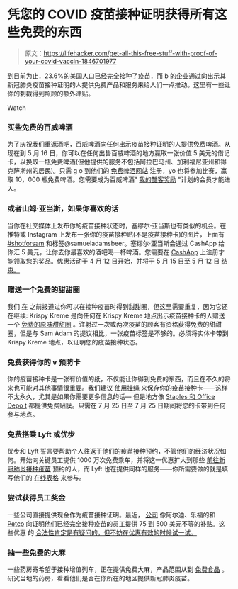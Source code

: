 # 凭您的 COVID 疫苗接种证明获得所有这些免费的东西

> 原文：<https://lifehacker.com/get-all-this-free-stuff-with-proof-of-your-covid-vaccin-1846701977>

到目前为止，23.6%的美国人口已经完全接种了疫苗，而 b 的企业通过向出示其新冠肺炎疫苗接种证明的人提供免费产品和服务来给人们一点推动。这里有一些让你的刺戳得到照顾的额外津贴。

Watch

### 买些免费的百威啤酒

为了庆祝我们重返酒吧，百威啤酒向任何出示疫苗接种证明的人提供免费啤酒。从现在到 5 月 16 日，你可以在任何出售百威啤酒的地方赢取一张价值 5 美元的借记卡，以换取一瓶免费啤酒(但他提供的服务不包括阿拉巴马州、加利福尼亚州和得克萨斯州的居民)。只需 g o 到他们的 [免费啤酒网站](https://www.mycooler.com/en/free-bud/register.html) 注册，yo 也将参加比赛，赢取 10，000 瓶免费啤酒。您需要成为百威啤酒" [我的酷客奖励](https://www.mycooler.com/) "计划的会员才能进入。

### 或者山姆·亚当斯，如果你喜欢的话

当你在社交媒体上发布你的疫苗接种状态时，塞缪尔·亚当斯也有类似的机会。在推特或 Instagram 上发布一张你的疫苗接种贴(不是疫苗接种卡)的图片，上面有 [#shotforsam](https://www.samueladams.com/shotforsam) 和标签@samueladamsbeer。塞缪尔·亚当斯会通过 CashApp 给你汇 5 美元，让你去你最喜欢的酒吧喝一杯啤酒。您需要在 [CashApp](https://cash.app/) 上注册才能领取您的奖品。优惠活动于 4 月 12 日开始，并将于 5 月 15 日至 5 月 12 日 [结束。](https://www.samueladams.com/shotforsam/rules-and-regulations)

### 赠送一个免费的甜甜圈

我们 [在](https://lifehacker.com/your-vaccination-card-will-score-you-free-krispy-kreme-1846515136) 之前报道过你可以在接种疫苗时得到甜甜圈，但这里需要重复，因为它还在继续: Krispy Kreme 是向任何在 Krispy Kreme 地点出示疫苗接种卡的人赠送一个 [免费的原味甜甜圈](https://krispykreme.com/promos/vaccineoffer) 。注射过一次或两次疫苗的顾客有资格获得免费的甜甜圈，但是与 Sam Adam 的提议相比，一张疫苗标签是不够的。必须将实体卡带到 Krispy Kreme 地点，以证明您的疫苗接种状态。

### 免费获得你的 v 预防卡

你的疫苗接种卡是一张有价值的纸，不仅能让你得到免费的东西，而且在不久的将来也可能对其他事情很重要。我们建议 [使用挂绳](https://vitals.lifehacker.com/what-to-do-instead-of-laminating-your-vaccine-card-1846619729) 来保存你的疫苗接种卡——这样不太永久，尤其是如果你需要更多信息的话— 但是地方像 [Staples 和 Office Depo t](https://fox59.com/news/coronavirus/get-your-covid-19-vaccine-card-laminated-for-free-at-staples-office-depot/) 都提供免费贴膜。只需在 7 月 25 日至 7 月 25 日期间将您的卡带到任何参与地点。

### 免费搭乘 Lyft 或优步

优步和 Lyft 誓言要帮助个人往返于他们的疫苗接种预约，不管他们的经济状况如何。开始向关键员工提供 1000 万次免费乘车，并将这一优惠扩大到那些 [前往新冠肺炎接种疫苗](https://www.uber.com/newsroom/10-million-rides/) 预约的人，而 Lyft 也在提供同样的服务——你所需要做的就是填写他们的 [在线表格](https://lyftup.typeform.com/to/k6xYpwVV) 来参与。

### 尝试获得员工奖金

一些公司直接提供现金作为疫苗接种证明。最近， [公司](https://news.bloomberglaw.com/daily-labor-report/worker-cash-for-vaccine-incentives-boom-despite-legal-questions) 像阿尔迪、乐福的和 [Petco](https://corporate.petco.com/2021-02-10-Petco-Health-and-Wellness-Company-Inc-to-Provide-Covid-19-Vaccination-Payment-for-Partners) 向证明他们已经完全接种疫苗的员工提供 75 到 500 美元不等的补贴。这些优惠 的 [合法性肯定是有疑问的，但不妨在优惠有效的时候试一试。](https://news.bloomberglaw.com/daily-labor-report/employer-covid-19-vaccine-incentives-a-difficult-dilemma)

### 抽一些免费的大麻

一些药房寄希望于接种增值列车，正在提供免费大麻，产品范围从到 [免费食品](https://www.fox13now.com/news/coronavirus/marijuana-dispensary-offers-free-edibles-to-coronavirus-vaccine-recipients) 。研究当地的药房，看看他们是否在你所在的地区提供新冠肺炎疫苗。